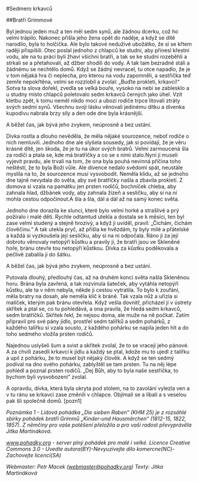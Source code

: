#Sedmero krkavců

##Bratři Grimmové

Byl jednou jeden muž a ten měl sedm synů, ale žádnou dcerku, což ho velmi trápilo. Nakonec přišla jeho žena opět do naděje, 
a když se dítě narodilo, byla to holčička. Ale bylo takové neduživé ubožátko, že si se křtem raději přispíšili. Otec poslal 
jednoho z chlapců ke studni, aby přinesl křestní vodu, ale na tu práci byli žhaví všichni bratři, a tak se ke studni rozeběhli 
a strkali se a přetahovali, až džber shodili do vody. A tak tam bezradně stáli a žádnému se nechtělo domů. Když se žádný nevracel, 
tu otce napadlo, že je v tom nějaká hra či neplecha, pro kterou na vodu zapomněli, a sestřička teď zemře nepokřtěna, velmi se rozzlobil
a zvolal: „Buďte prokleti, krkavci!“ Sotva ta slova dořekl, zvedla se velká bouře, vysoko na nebi se zablesklo a u studny místo chlapců
poletovalo sedm krkavců černých jako úhel. Vzít kletbu zpět, k tomu neměl nikdo moci a ubozí rodiče trpce litovali ztráty svých sedmi synů.
Všechnu svoji lásku věnovali jedinému dítku a dívenka kupodivu nabrala brzy síly a den ode dne byla krásnější.

A běžel čas, jak bývá jeho zvykem, neúprosně a bez ustání.

Dívka rostla a dlouho nevěděla, že měla nějaké sourozence, neboť rodiče o nich nemluvili. Jednoho dne ale slyšela sousedy, jak si povídají,
že je věru krásné dítě, jen škoda, že je tu na úkor svých bratrů. Velmi zarmoucená šla za rodiči a ptala se, kde má bratříčky a co se s nimi
stalo.Nyní jí museli vyjevit pravdu, ale trvali na tom, že ona byla pouhá nevinná příčina toho neštěstí, že to byla Boží vůle. Ale dívence
nedalo svědomí spát, neustále myslila na to, že sourozence musí vysvobodit. Neměla klidu, až se jednoho dne tajně nevydala do světa, aby své
bratříčky našla a zbavila prokletí. Z domova si vzala na památku jen prsten rodičů, bochníček chleba, aby zahnala hlad, džbánek vody, aby zahnala
žízeň a sesličku, aby si na ní mohla cestou odpočinout.A šla a šla, dál a dál až na samý konec světa.

Jednoho dne dorazila ke slunci, které bylo velmi horké a strašlivé a prý požíralo i malé děti. Rychle odtamtud utekla a dostala se k měsíci, ten
byl zase velmi studený a stejně hrozivý, a když ji uviděl, pravil: „Čichám, čichám člověčinu.“ A tak utekla pryč, až přišla ke hvězdám, ty byly
milé a přátelské a každá si vyzkoušela její sesličku, aby si na ni odpočala. Ráno ji za její dobrotu věnovaly netopýří kůstku a pravily jí, že
bratři jsou ve Skleněné hoře, bránu otevře tou netopýří kůstkou. Dívka za kůstku poděkovala a pečlivě zabalila ji do šátku.

A běžel čas, jak bývá jeho zvykem, neúprosně a bez ustání.

Putovala dlouhý, předlouhý čas, až na druhém konci světa našla Skleněnou horu. Brána byla zavřená, a tak rozvinula šateček, aby vytáhla netopýří
kůstku, ale ta v něm nebyla, někde ji cestou vytratila. To bylo k zoufání, měla bratry na dosah, ale neměla klíč k bráně. Tak vzala nůž a uřízla
si malíček, kterým pak bránu otevřela. Když vešla dovnitř, přicházel jí v ústrety skřítek a ptal se, co tu pohledává, a ona pravila, že hledá sedm
krkavců, sedm bratříčků. Skřítek řekl, že nejsou doma, ale muže na ně počkat. Zatím připravil pro své pány jídlo, prostřel sedm talířků a sedm pohárků,
z každého talířku si vzala sousto, z každého pohárku se napila jeden hlt a do toho sedmého vložila prsten rodičů.

Najednou uslyšeli šum a svist a skřítek zvolal, že to se vracejí jeho pánové. A za chvíli zasedli krkavci k jídlu a každý se ptal, kdože mu to ujedl
z talířku a upil z pohárku, že to musel být nějaký člověk. A když se ten sedmý podíval na dno svého pohárku, zablyštěl se tam prsten. Tu na něj lépe
pohlédl a poznal prsten rodičů. „Dej Bůh, aby to byla naše sestřička, to bychom byli vysvobozeni“ zvolal.

A opravdu, dívka, která byla ukryta pod stolem, na to zavolání vylezla ven a v tu ránu se krkavci zase změnili v chlapce. Objímali se a líbali
a s veselou pak šli společně domů. [pozn1]




*Poznámka 1 - Lidová pohádka „Die sieben Raben“ (KHM 25) je z rozsáhlé sbírky pohádek bratří Grimmů „Kinder-und Hausmärchen“ (1812-15, 1822, 1857). Z němčiny pro vaše potěšení přeložila a pro vaši radost převyprávěla Jitka Martináková.*



*www.pohadky.org - server plný pohádek pro malé i velké.*
*Licence Creative Commons 3.0 - Uvedte autora(BY)-Nevyuzivejte dilo komercne(NC)-Zachovejte licenci(SA)*

*Webmaster: Petr Macek (webmaster@pohadky.org)*
*Texty: Jitka Martináková*
